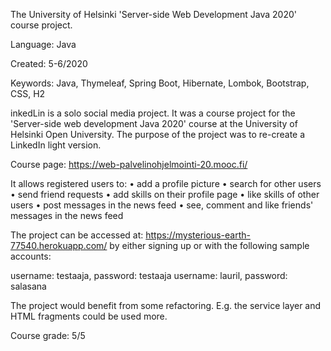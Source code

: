 The University of Helsinki 'Server-side Web Development Java 2020' course project.

Language: Java

Created: 5-6/2020

Keywords: Java, Thymeleaf, Spring Boot, Hibernate, Lombok, Bootstrap, CSS, H2

inkedLin is a solo social media project. It was a course project for the 'Server-side web development Java 2020' course at the University of Helsinki Open University. The purpose of the project was to re-create a LinkedIn light version.

Course page: https://web-palvelinohjelmointi-20.mooc.fi/

It allows registered users to:
• add a profile picture
• search for other users
• send friend requests
• add skills on their profile page
• like skills of other users
• post messages in the news feed
• see, comment and like friends' messages in the news feed

The project can be accessed at: https://mysterious-earth-77540.herokuapp.com/ by either signing up or with the following sample accounts:

username: testaaja, password: testaaja
username: lauril, password: salasana

The project would benefit from some refactoring. E.g. the service layer and HTML fragments could be used more.

Course grade: 5/5
